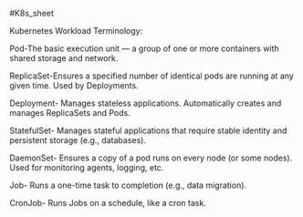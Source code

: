 #K8s_sheet

Kubernetes Workload Terminology:

Pod-The basic execution unit — a group of one or more containers with shared storage and network.

ReplicaSet-Ensures a specified number of identical pods are running at any given time. Used by Deployments.

Deployment-	Manages stateless applications. Automatically creates and manages ReplicaSets and Pods.

StatefulSet-	Manages stateful applications that require stable identity and persistent storage (e.g., databases).

DaemonSet-	Ensures a copy of a pod runs on every node (or some nodes). Used for monitoring agents, logging, etc.

Job-	Runs a one-time task to completion (e.g., data migration).

CronJob-	Runs Jobs on a schedule, like a cron task.
